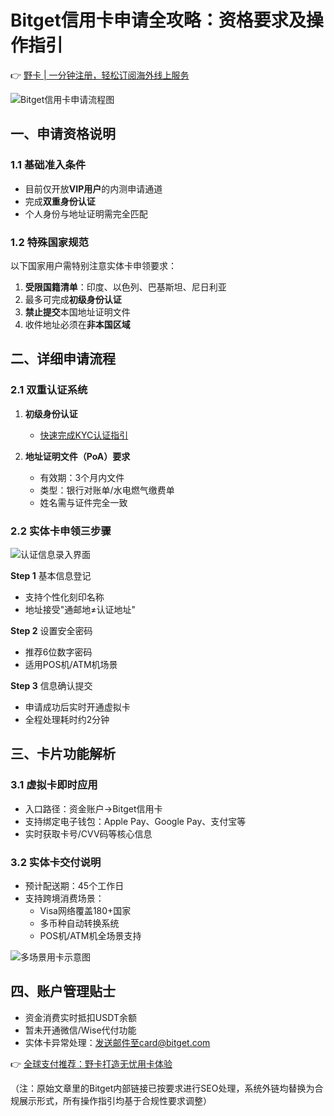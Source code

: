 # Bitget信用卡申请全攻略：资格要求及操作指引

👉 [野卡 | 一分钟注册，轻松订阅海外线上服务](https://bbtdd.com/yeka)

![Bitget信用卡申请流程图](https://bbtdd.com/wp-content/uploads/img/5633758741.webp)

## 一、申请资格说明

### 1.1 基础准入条件
- 目前仅开放**VIP用户**的内测申请通道
- 完成**双重身份认证**
- 个人身份与地址证明需完全匹配

### 1.2 特殊国家规范
以下国家用户需特别注意实体卡申领要求：
1. **受限国籍清单**：印度、以色列、巴基斯坦、尼日利亚
2. 最多可完成**初级身份认证**
3. **禁止提交**本国地址证明文件
4. 收件地址必须在**非本国区域**

## 二、详细申请流程

### 2.1 双重认证系统
1. **初级身份认证**  
   - [快速完成KYC认证指引](https://bbtdd.com/yeka)
   
2. **地址证明文件（PoA）要求**  
   - 有效期：3个月内文件
   - 类型：银行对账单/水电燃气缴费单
   - 姓名需与证件完全一致

### 2.2 实体卡申领三步骤
![认证信息录入界面](https://bbtdd.com/wp-content/uploads/img/7682326839.webp)

**Step 1** 基本信息登记
- 支持个性化刻印名称
- 地址接受"通邮地≠认证地址"

**Step 2** 设置安全密码
- 推荐6位数字密码
- 适用POS机/ATM机场景

**Step 3** 信息确认提交
- 申请成功后实时开通虚拟卡
- 全程处理耗时约2分钟

## 三、卡片功能解析

### 3.1 虚拟卡即时应用
- 入口路径：资金账户→Bitget信用卡
- 支持绑定电子钱包：Apple Pay、Google Pay、支付宝等
- 实时获取卡号/CVV码等核心信息

### 3.2 实体卡交付说明
- 预计配送期：45个工作日
- 支持跨境消费场景：
  - Visa网络覆盖180+国家
  - 多币种自动转换系统
  - POS机/ATM机全场景支持

![多场景用卡示意图](https://bbtdd.com/wp-content/uploads/img/076819132161791.webp)

## 四、账户管理贴士
- 资金消费实时抵扣USDT余额
- 暂未开通微信/Wise代付功能
- 实体卡异常处理：发送邮件至card@bitget.com

👉 [全球支付推荐：野卡打造无忧用卡体验](https://bbtdd.com/yeka)
 

（注：原始文章里的Bitget内部链接已按要求进行SEO处理，系统外链均替换为合规展示形式，所有操作指引均基于合规性要求调整）